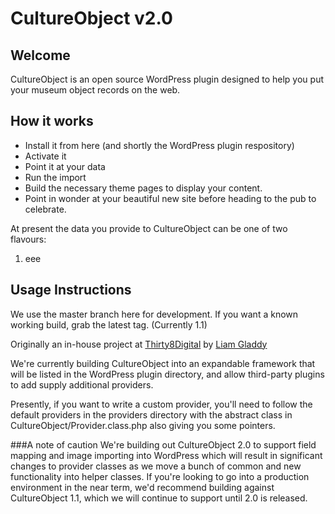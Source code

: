 CultureObject v2.0
====================

Welcome
---------------------
CultureObject is an open source WordPress plugin designed to help you put your museum object records on the web. 

How it works
---------------------

* Install it from here (and shortly the WordPress plugin respository)
* Activate it
* Point it at your data
* Run the import
* Build the necessary theme pages to display your content. 
* Point in wonder at your beautiful new site before heading to the pub to celebrate.

At present the data you provide to CultureObject can be one of two flavours:

1) eee



Usage Instructions
---------------------
We use the master branch here for development. If you want a known working build, grab the latest tag. (Currently 1.1)

Originally an in-house project at [Thirty8Digital](http://www.thirty8digital.co.uk) by [Liam Gladdy](https://gladdy.uk)

We're currently building CultureObject into an expandable framework that will be listed in the WordPress plugin directory, and allow third-party plugins to add supply additional providers.

Presently, if you want to write a custom provider, you'll need to follow the default providers in the providers directory with the abstract class in CultureObject/Provider.class.php also giving you some pointers.

###A note of caution
We're building out CultureObject 2.0 to support field mapping and image importing into WordPress which will result in significant changes to provider classes as we move a bunch of common and new functionality into helper classes. If you're looking to go into a production environment in the near term, we'd recommend building against CultureObject 1.1, which we will continue to support until 2.0 is released.
